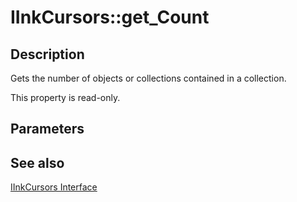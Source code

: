 # IInkCursors::get_Count

## Description

Gets the number of objects or collections contained in a collection.

This property is read-only.

## Parameters

## See also

[IInkCursors Interface](https://learn.microsoft.com/windows/desktop/api/msinkaut/nn-msinkaut-iinkcursors)
